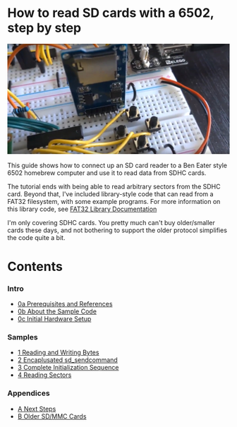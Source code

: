 # How to read SD cards with a 6502, step by step

<img src="img/sdcardreader6502.jpg" title="SD card reader in a circuit">

This guide shows how to connect up an SD card reader to a Ben Eater style 6502
homebrew computer and use it to read data from SDHC cards.

The tutorial ends with being able to read arbitrary sectors from the SDHC card.
Beyond that, I've included library-style code that can read from a FAT32 filesystem,
with some example programs.  For more information on this library code, see
[FAT32 Library Documentation](doc/FAT32Library.md)

I'm only covering SDHC cards.  You pretty much can't buy older/smaller
cards these days, and not bothering to support the older protocol simplifies
the code quite a bit.

# Contents

### Intro
* [0a Prerequisites and References](doc/0a_Prereqs.md)
* [0b About the Sample Code](doc/0b_SampleCode.md)
* [0c Initial Hardware Setup](doc/0c_HardwareSetup.md)

### Samples
* [1  Reading and Writing Bytes](doc/1_ReadingWritingBytes.md)
* [2  Encaplusated sd\_sendcommand](doc/2_SendCommand.md)
* [3  Complete Initialization Sequence](doc/3_Initialization.md)
* [4  Reading Sectors](doc/4_ReadingSectors.md)
  
### Appendices
* [A  Next Steps](doc/A_NextSteps.md)
* [B  Older SD/MMC Cards](doc/B_OlderCards.md)

